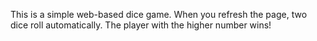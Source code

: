 This is a simple web-based dice game. When you refresh the page, two dice roll automatically. The player with the higher number wins!
